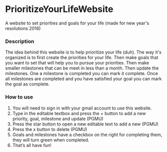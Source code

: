 # PrioritizeYourLifeWebsite

A website to set priorities and goals for your life (made for new year's resolutions 2016)

### Description

The idea behind this website is to help prioritize your life (duh). The way it's organized is to first 
create the priorities for your life. Then make goals that you want to set that will help you to pursue 
your priorities. Then make smaller milestones that can be meet in less than a month. Then update the 
milestones. One a milestone is completed you can mark it complete. Once all milestones are completed and 
you have satisfied your goal you can mark the goal as complete. 

### How to use

1. You will need to sign in with your gmail account to use this website.
2. Type in the editable textbox and press the + button to add a new priority, goal, milestone and update (PGMU)
3. Press the star button to open a new editable text to add a new (PGMU)
4. Press the x button to delete (PGMU)
5. Goals and milestones have a checkbox on the right for completing them, they will turn green when completed.
6. That’s all have fun! 
